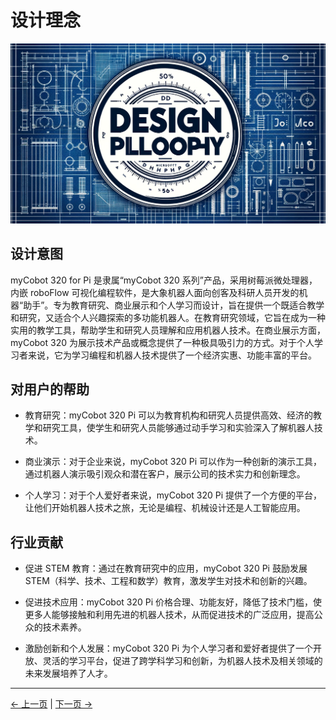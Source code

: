 # 设计理念

![设计理念](../resources/1-ProductIntroduction/1.1设计理念.png)

## 设计意图

myCobot 320 for Pi 是隶属“myCobot 320 系列”产品，采用树莓派微处理器，内嵌 roboFlow 可视化编程软件，是大象机器人面向创客及科研人员开发的机器“助手”。专为教育研究、商业展示和个人学习而设计，旨在提供一个既适合教学和研究，又适合个人兴趣探索的多功能机器人。在教育研究领域，它旨在成为一种实用的教学工具，帮助学生和研究人员理解和应用机器人技术。在商业展示方面，myCobot 320 为展示技术产品或概念提供了一种极具吸引力的方式。对于个人学习者来说，它为学习编程和机器人技术提供了一个经济实惠、功能丰富的平台。

## 对用户的帮助

- 教育研究：myCobot 320 Pi 可以为教育机构和研究人员提供高效、经济的教学和研究工具，使学生和研究人员能够通过动手学习和实验深入了解机器人技术。

- 商业演示：对于企业来说，myCobot 320 Pi 可以作为一种创新的演示工具，通过机器人演示吸引观众和潜在客户，展示公司的技术实力和创新理念。

- 个人学习：对于个人爱好者来说，myCobot 320 Pi 提供了一个方便的平台，让他们开始机器人技术之旅，无论是编程、机械设计还是人工智能应用。

## 行业贡献

- 促进 STEM 教育：通过在教育研究中的应用，myCobot 320 Pi 鼓励发展 STEM（科学、技术、工程和数学）教育，激发学生对技术和创新的兴趣。

- 促进技术应用：myCobot 320 Pi 价格合理、功能友好，降低了技术门槛，使更多人能够接触和利用先进的机器人技术，从而促进技术的广泛应用，提高公众的技术素养。

- 激励创新和个人发展：myCobot 320 Pi 为个人学习者和爱好者提供了一个开放、灵活的学习平台，促进了跨学科学习和创新，为机器人技术及相关领域的未来发展培养了人才。

---

[← 上一页](../1-ProductIntroduction/README.md) | [下一页 →](../1-ProductIntroduction/1.2-SuitableUsers.md)
